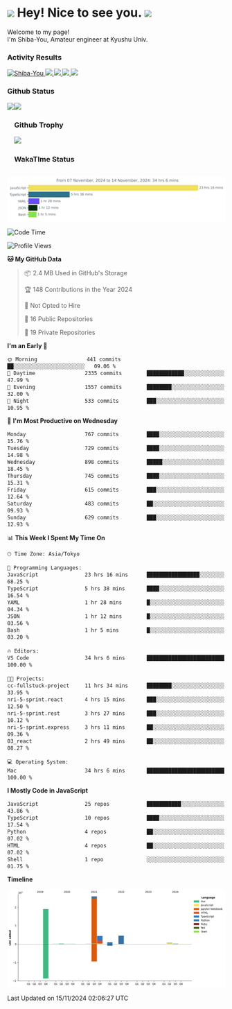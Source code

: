 <h1>
  <img src="https://emojis.slackmojis.com/emojis/images/1531849430/4246/blob-sunglasses.gif?1531849430" width="30"/> 
  Hey! Nice to see you.
  <img src="https://emojis.slackmojis.com/emojis/images/1531849430/4246/blob-sunglasses.gif?1531849430" width="30"/> 
</h1>
<p>
  Welcome to my page! <br />
  I'm Shiba-You, Amateur engineer at Kyushu Univ.
</p>


<h3>
  Activity Results
</h3>
<p align="left"> 
  <!--   GitHub  -->
  <a href="https://github.com/Shiba-You/Shiba-You/">
    <img src="https://komarev.com/ghpvc/?username=Shiba-You" alt="Shiba-You" />
  </a>
  <a href="https://github.com/Shiba-You">
    <img height="20" src="https://img.shields.io/github/followers/Shiba-You?label=follow&logo=github&style=flat" />
  </a>
  
  <!-- Qiita -->
  <a href="http://qiita.com/Shiba-You">
    <img height="20" src="https://qiita-badge.apiapi.app/s/Shiba-You/posts.svg" />
  </a>
  <a href="http://qiita.com/Shiba-You">
    <img height="20" src="https://qiita-badge.apiapi.app/s/Shiba-You/contributions.svg" />
  </a>
  <a href="http://qiita.com/Shiba-You">
    <img height="20" src="https://qiita-badge.apiapi.app/s/Shiba-You/followers.svg" />
  </a>
</p>


<h3>
  Github Status
</h3>
<div>
  <img height="170" align="left" src="https://github-readme-stats.vercel.app/api?username=Shiba-You&theme=tokyonight" />
  <img height="170" src="https://github-readme-stats.vercel.app/api/top-langs/?username=Shiba-You&theme=tokyonight&layout=compact" />
</div>

<h3>
  Github Trophy
</h3>
<div>
  <img width="800" src="https://github-profile-trophy.vercel.app/?username=Shiba-You&theme=tokyonight" />
</div>


<h3>
  WakaTIme Status
</h3>
<img src="https://github.com/Shiba-You/Shiba-You/blob/main/images/stat.svg" alt="Shiba-You WakaTime Activity"/>

<!--START_SECTION:waka-->
![Code Time](http://img.shields.io/badge/Code%20Time-969%20hrs%2018%20mins-blue)

![Profile Views](http://img.shields.io/badge/Profile%20Views-0-blue)

**🐱 My GitHub Data** 

> 📦 2.4 MB Used in GitHub's Storage 
 > 
> 🏆 148 Contributions in the Year 2024
 > 
> 🚫 Not Opted to Hire
 > 
> 📜 16 Public Repositories 
 > 
> 🔑 19 Private Repositories 
 > 
**I'm an Early 🐤** 

```text
🌞 Morning                441 commits         ██░░░░░░░░░░░░░░░░░░░░░░░   09.06 % 
🌆 Daytime                2335 commits        ████████████░░░░░░░░░░░░░   47.99 % 
🌃 Evening                1557 commits        ████████░░░░░░░░░░░░░░░░░   32.00 % 
🌙 Night                  533 commits         ███░░░░░░░░░░░░░░░░░░░░░░   10.95 % 
```
📅 **I'm Most Productive on Wednesday** 

```text
Monday                   767 commits         ████░░░░░░░░░░░░░░░░░░░░░   15.76 % 
Tuesday                  729 commits         ████░░░░░░░░░░░░░░░░░░░░░   14.98 % 
Wednesday                898 commits         █████░░░░░░░░░░░░░░░░░░░░   18.45 % 
Thursday                 745 commits         ████░░░░░░░░░░░░░░░░░░░░░   15.31 % 
Friday                   615 commits         ███░░░░░░░░░░░░░░░░░░░░░░   12.64 % 
Saturday                 483 commits         ██░░░░░░░░░░░░░░░░░░░░░░░   09.93 % 
Sunday                   629 commits         ███░░░░░░░░░░░░░░░░░░░░░░   12.93 % 
```


📊 **This Week I Spent My Time On** 

```text
🕑︎ Time Zone: Asia/Tokyo

💬 Programming Languages: 
JavaScript               23 hrs 16 mins      █████████████████░░░░░░░░   68.25 % 
TypeScript               5 hrs 38 mins       ████░░░░░░░░░░░░░░░░░░░░░   16.54 % 
YAML                     1 hr 28 mins        █░░░░░░░░░░░░░░░░░░░░░░░░   04.34 % 
JSON                     1 hr 12 mins        █░░░░░░░░░░░░░░░░░░░░░░░░   03.56 % 
Bash                     1 hr 5 mins         █░░░░░░░░░░░░░░░░░░░░░░░░   03.20 % 

🔥 Editors: 
VS Code                  34 hrs 6 mins       █████████████████████████   100.00 % 

🐱‍💻 Projects: 
cc-fullstuck-project     11 hrs 34 mins      ████████░░░░░░░░░░░░░░░░░   33.95 % 
nri-5-sprint.react       4 hrs 15 mins       ███░░░░░░░░░░░░░░░░░░░░░░   12.50 % 
nri-5-sprint.rest        3 hrs 27 mins       ███░░░░░░░░░░░░░░░░░░░░░░   10.12 % 
nri-5-sprint.express     3 hrs 11 mins       ██░░░░░░░░░░░░░░░░░░░░░░░   09.36 % 
03_react                 2 hrs 49 mins       ██░░░░░░░░░░░░░░░░░░░░░░░   08.27 % 

💻 Operating System: 
Mac                      34 hrs 6 mins       █████████████████████████   100.00 % 
```

**I Mostly Code in JavaScript** 

```text
JavaScript               25 repos            ███████████░░░░░░░░░░░░░░   43.86 % 
TypeScript               10 repos            ████░░░░░░░░░░░░░░░░░░░░░   17.54 % 
Python                   4 repos             ██░░░░░░░░░░░░░░░░░░░░░░░   07.02 % 
HTML                     4 repos             ██░░░░░░░░░░░░░░░░░░░░░░░   07.02 % 
Shell                    1 repo              ░░░░░░░░░░░░░░░░░░░░░░░░░   01.75 % 
```



**Timeline**

![Lines of Code chart](https://raw.githubusercontent.com/Shiba-You/Shiba-You/main/assets/bar_graph.png)


 Last Updated on 15/11/2024 02:06:27 UTC
<!--END_SECTION:waka-->
